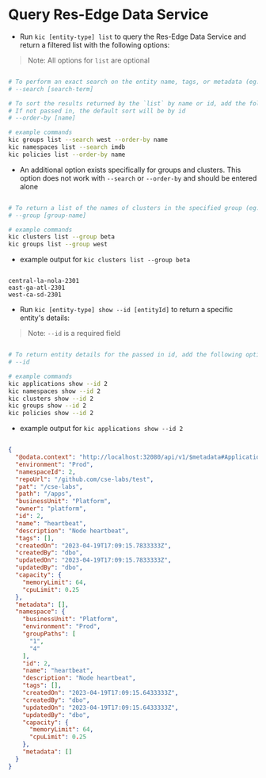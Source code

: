 # Query Res-Edge Data Service

- Run `kic [entity-type] list` to query the Res-Edge Data Service and return a filtered list with the following options:

> Note: All options for `list` are optional

```bash

# To perform an exact search on the entity name, tags, or metadata (eg. `imdb`, `west`) and return all the information for any matches, add the following option
# --search [search-term]

# To sort the results returned by the `list` by name or id, add the following option
# If not passed in, the default sort will be by id
# --order-by [name]

# example commands
kic groups list --search west --order-by name
kic namespaces list --search imdb
kic policies list --order-by name

```

- An additional option exists specifically for groups and clusters. This option does not work with `--search` or `--order-by` and should be entered alone

```bash

# To return a list of the names of clusters in the specified group (eg. `beta`), add the following option
# --group [group-name]

# example commands
kic clusters list --group beta
kic groups list --group west

```

- example output for `kic clusters list --group beta`

```text

central-la-nola-2301
east-ga-atl-2301
west-ca-sd-2301

```

- Run `kic [entity-type] show --id [entityId]` to return a specific entity's details:

> Note: `--id` is a required field

```bash

# To return entity details for the passed in id, add the following option
# --id

# example commands
kic applications show --id 2
kic namespaces show --id 2
kic clusters show --id 2
kic groups show --id 2
kic policies show --id 2

```

- example output for `kic applications show --id 2`

```json

{
  "@odata.context": "http://localhost:32080/api/v1/$metadata#Applications(namespace())/$entity",
  "environment": "Prod",
  "namespaceId": 2,
  "repoUrl": "/github.com/cse-labs/test",
  "pat": "/cse-labs",
  "path": "/apps",
  "businessUnit": "Platform",
  "owner": "platform",
  "id": 2,
  "name": "heartbeat",
  "description": "Node heartbeat",
  "tags": [],
  "createdOn": "2023-04-19T17:09:15.7833333Z",
  "createdBy": "dbo",
  "updatedOn": "2023-04-19T17:09:15.7833333Z",
  "updatedBy": "dbo",
  "capacity": {
    "memoryLimit": 64,
    "cpuLimit": 0.25
  },
  "metadata": [],
  "namespace": {
    "businessUnit": "Platform",
    "environment": "Prod",
    "groupPaths": [
      "1",
      "4"
    ],
    "id": 2,
    "name": "heartbeat",
    "description": "Node heartbeat",
    "tags": [],
    "createdOn": "2023-04-19T17:09:15.6433333Z",
    "createdBy": "dbo",
    "updatedOn": "2023-04-19T17:09:15.6433333Z",
    "updatedBy": "dbo",
    "capacity": {
      "memoryLimit": 64,
      "cpuLimit": 0.25
    },
    "metadata": []
  }
}

```
